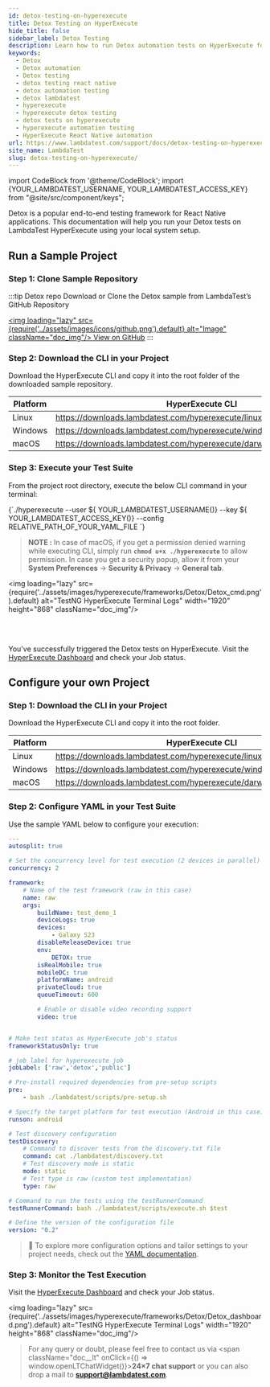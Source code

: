 ```yaml
---
id: detox-testing-on-hyperexecute
title: Detox Testing on HyperExecute
hide_title: false
sidebar_label: Detox Testing
description: Learn how to run Detox automation tests on HyperExecute for React Native apps
keywords:
  - Detox
  - Detox automation
  - Detox testing
  - detox testing react native
  - detox automation testing
  - detox lambdatest
  - hyperexecute
  - hyperexecute detox testing
  - detox tests on hyperexecute
  - hyperexecute automation testing
  - HyperExecute React Native automation
url: https://www.lambdatest.com/support/docs/detox-testing-on-hyperexecute/
site_name: LambdaTest
slug: detox-testing-on-hyperexecute/
---
```


import CodeBlock from '@theme/CodeBlock';
import {YOUR_LAMBDATEST_USERNAME, YOUR_LAMBDATEST_ACCESS_KEY} from "@site/src/component/keys";

<script type="application/ld+json"
      dangerouslySetInnerHTML={{ __html: JSON.stringify({
       "@context": "https://schema.org",
        "@type": "BreadcrumbList",
        "itemListElement": [{
          "@type": "ListItem",
          "position": 1,
          "name": "Home",
          "item": "https://www.lambdatest.com"
        },{
          "@type": "ListItem",
          "position": 2,
          "name": "Support",
          "item": "https://www.lambdatest.com/support/docs/"
        },{
          "@type": "ListItem",
          "position": 3,
          "name": "How to run Detox automation tests on HyperExecute",
          "item": "https://www.lambdatest.com/support/docs/detox-testing-on-hyperexecute/"
        }]
      })
    }}
></script>

Detox is a popular end-to-end testing framework for React Native applications. This documentation will help you run your Detox tests on LambdaTest HyperExecute using your local system setup.

## Run a Sample Project
### Step 1: Clone Sample Repository

:::tip Detox repo
Download or Clone the Detox sample from LambdaTest’s GitHub Repository

<a href="https://github.com/LambdaTest/LT-detox" className="github__anchor"><img loading="lazy" src={require('../assets/images/icons/github.png').default} alt="Image" className="doc_img"/> View on GitHub</a>
:::

### Step 2: Download the CLI in your Project
Download the HyperExecute CLI and copy it into the root folder of the downloaded sample repository.

| Platform | HyperExecute CLI |
| ---------| ---------------- |
| Linux | https://downloads.lambdatest.com/hyperexecute/linux/hyperexecute |
| Windows | https://downloads.lambdatest.com/hyperexecute/windows/hyperexecute.exe |
| macOS | https://downloads.lambdatest.com/hyperexecute/darwin/hyperexecute |

### Step 3: Execute your Test Suite
From the project root directory, execute the below CLI command in your terminal:

<div className="lambdatest__codeblock">
  <CodeBlock className="language-bash">
    {`./hyperexecute --user ${ YOUR_LAMBDATEST_USERNAME()} --key ${ YOUR_LAMBDATEST_ACCESS_KEY()} --config RELATIVE_PATH_OF_YOUR_YAML_FILE `}
  </CodeBlock>
</div>

> **NOTE :** In case of macOS, if you get a permission denied warning while executing CLI, simply run **`chmod u+x ./hyperexecute`** to allow permission. In case you get a security popup, allow it from your **System Preferences** → **Security & Privacy** → **General tab**.

<img loading="lazy" src={require('../assets/images/hyperexecute/frameworks/Detox/Detox_cmd.png').default} alt="TestNG HyperExecute Terminal Logs"  width="1920" height="868" className="doc_img"/>


<br /><br />

You've successfully triggered the Detox tests on HyperExecute. Visit the [HyperExecute Dashboard](https://hyperexecute.lambdatest.com/hyperexecute) and check your Job status. 


## Configure your own Project

### Step 1: Download the CLI in your Project
Download the HyperExecute CLI and copy it into the root folder.

| Platform | HyperExecute CLI |
| ---------| ---------------- |
| Linux | https://downloads.lambdatest.com/hyperexecute/linux/hyperexecute |
| Windows | https://downloads.lambdatest.com/hyperexecute/windows/hyperexecute.exe |
| macOS | https://downloads.lambdatest.com/hyperexecute/darwin/hyperexecute |

### Step 2: Configure YAML in your Test Suite
Use the sample YAML below to configure your execution:

```yaml
---
autosplit: true

# Set the concurrency level for test execution (2 devices in parallel)
concurrency: 2

framework:
    # Name of the test framework (raw in this case)
    name: raw
    args:
        buildName: test_demo_1
        deviceLogs: true
        devices:
            - Galaxy S23
        disableReleaseDevice: true
        env:
            DETOX: true
        isRealMobile: true
        mobileDC: true
        platformName: android
        privateCloud: true
        queueTimeout: 600

        # Enable or disable video recording support
        video: true


# Make test status as HyperExecute job's status
frameworkStatusOnly: true

# job label for hyperexecute job
jobLabel: ['raw','detox','public']

# Pre-install required dependencies from pre-setup scripts
pre:
    - bash ./lambdatest/scripts/pre-setup.sh

# Specify the target platform for test execution (Android in this case)
runson: android

# Test discovery configuration
testDiscovery:
    # Command to discover tests from the discovery.txt file
    command: cat ./lambdatest/discovery.txt 
    # Test discovery mode is static
    mode: static 
    # Test type is raw (custom test implementation)
    type: raw

# Command to run the tests using the testRunnerCommand
testRunnerCommand: bash ./lambdatest/scripts/execute.sh $test

# Define the version of the configuration file
version: "0.2"
```

> 📘 To explore more configuration options and tailor settings to your project needs, check out the [YAML documentation](https://www.lambdatest.com/support/docs/hyperexecute-yaml-parameters/).

### Step 3: Monitor the Test Execution

Visit the [HyperExecute Dashboard](https://hyperexecute.lambdatest.com/hyperexecute) and check your Job status. 

<img loading="lazy" src={require('../assets/images/hyperexecute/frameworks/Detox/Detox_dashboard.png').default} alt="TestNG HyperExecute Terminal Logs"  width="1920" height="868" className="doc_img"/>


> For any query or doubt, please feel free to contact us via <span className="doc__lt" onClick={() => window.openLTChatWidget()}>**24×7 chat support**</span> or you can also drop a mail to **support@lambdatest.com**.<br />


